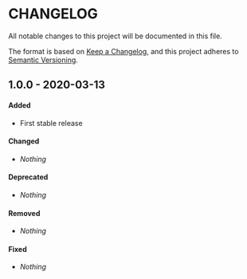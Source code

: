 # CHANGELOG

All notable changes to this project will be documented in this file.

The format is based on [Keep a Changelog](https://keepachangelog.com), and this project adheres to [Semantic Versioning](https://semver.org).

## 1.0.0 - 2020-03-13

#### Added

* First stable release

#### Changed

* *Nothing*

#### Deprecated

* *Nothing*

#### Removed

* *Nothing*

#### Fixed

* *Nothing*
